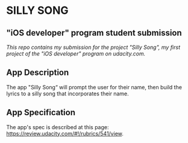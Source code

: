 # SILLY SONG
## "iOS developer" program student submission

*This repo contains my submission for the project "Silly Song", my first project of the "iOS developer" program on udacity.com.*


## App Description
The app "Silly Song“ will prompt the user for their name, then build the lyrics to a silly song that incorporates their name.


## App Specification
The app's spec is described at this page: https://review.udacity.com/#!/rubrics/541/view.
